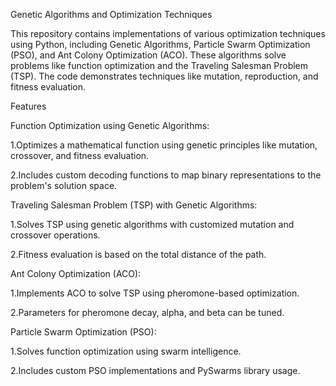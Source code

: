 Genetic Algorithms and Optimization Techniques

This repository contains implementations of various optimization techniques using Python, including Genetic Algorithms, Particle Swarm Optimization (PSO), and Ant Colony Optimization (ACO). These algorithms solve problems like function optimization and the Traveling Salesman Problem (TSP). The code demonstrates techniques like mutation, reproduction, and fitness evaluation.



Features

Function Optimization using Genetic Algorithms:

1.Optimizes a mathematical function using genetic principles like mutation, crossover, and fitness evaluation.

2.Includes custom decoding functions to map binary representations to the problem's solution space.

Traveling Salesman Problem (TSP) with Genetic Algorithms:

1.Solves TSP using genetic algorithms with customized mutation and crossover operations.

2.Fitness evaluation is based on the total distance of the path.

Ant Colony Optimization (ACO):

1.Implements ACO to solve TSP using pheromone-based optimization.

2.Parameters for pheromone decay, alpha, and beta can be tuned.

Particle Swarm Optimization (PSO):

1.Solves function optimization using swarm intelligence.

2.Includes custom PSO implementations and PySwarms library usage.

